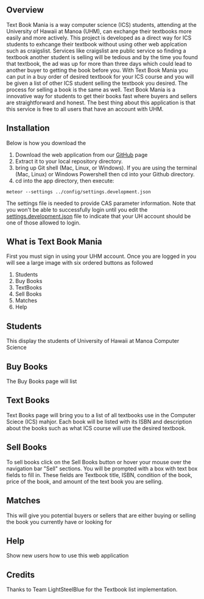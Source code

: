 ## Overview 
Text Book Mania is a way computer science (ICS) students, attending at the University of Hawaii at Manoa (UHM), can exchange their textbooks more easily and more actively. This project is developed as a direct way for ICS students to exhcange their textbook without using other web applcation such as craigslist. Services like craigslist are public service so finding a textbook another student is selling will be tedious and by the time you found that textbook, the ad was up for more than three days which could lead to another buyer to getting the book before you. With Text Book Mania you can put in a buy order of desired textbook for your ICS course and you will be given a list of other ICS student selling the textbook you desired. The process for selling a book is the same as well. Text Book Mania is a innovative way for students to get their books fast where buyers and sellers are straightforward and honest. The best thing about this application is that this service is free to all users that have an account with UHM. 

## Installation
Below is how you download the 

1. Download the web application from our [GitHub](http://textbookmania.github.io/RoyalBlue) page
2. Extract it to your local repository directory.
3. bring up Git shell (Mac, Linux, or Windows). If you are using the terminal (Mac, Linux) or Windows Powershell then cd into your Github directory.    
4. cd into the app directory, then execute: 

```
meteor --settings ../config/settings.development.json
```

The settings file is needed to provide CAS parameter information. Note that you won't be able to successfully login until you edit the [settings.development.json](https://github.com/ics-software-engineering/meteor-example-uh-cas/blob/master/config/settings.development.json) file to indicate that your UH account should be one of those allowed to login.

## What is Text Book Mania
First you must sign in using your UHM account. Once you are logged in you will see a large image with six ordered buttons as followed 
1) Students
2) Buy Books
3) TextBooks
4) Sell Books
5) Matches
6) Help

## Students
This display the students of University of Hawaii at Manoa Computer Science 

## Buy Books
The Buy Books page will list 


## Text Books
Text Books page will bring you to a list of all textbooks use in the Computer Sciece (ICS) mahjor. Each book will be listed with its ISBN and description about the books such as what ICS course will use the desired textbook.  


## Sell Books
To sell books click on the Sell Books button or hover your mouse over the navigation bar "Sell" sections. You will be prompted with a box with text box fields to fill in. These fields are Textbook title, ISBN, condition of the book, price of the book, and amount of the text book you are selling.  

## Matches
This will give you potential buyers or sellers that are either buying or selling the book you currently have or looking for 

## Help

Show new users how to use this web application 

## Credits

Thanks to Team LightSteelBlue for the Textbook list implementation.  

